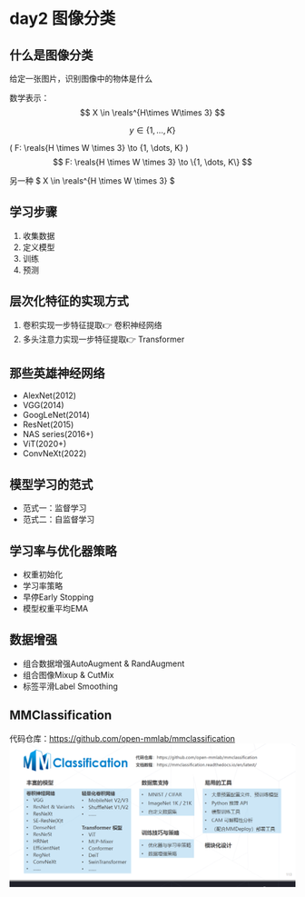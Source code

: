 # day2 图像分类

## 什么是图像分类
给定一张图片，识别图像中的物体是什么

数学表示：
$$ X \in \reals^{H\times W\times 3} $$

$$ y \in \{1, \dots, K \} $$

\( F: \reals{H \times W \times 3} \to \{1, \dots, K\} \)
$$ F: \reals{H \times W \times 3} \to \{1, \dots, K\} $$

另一种 $ X \in \reals^{H \times W \times 3} $

## 学习步骤
1. 收集数据
2. 定义模型
3. 训练
4. 预测

## 层次化特征的实现方式
1. 卷积实现一步特征提取👉 卷积神经网络
2. 多头注意力实现一步特征提取👉 Transformer

## 那些英雄神经网络
- AlexNet(2012)
- VGG(2014)
- GoogLeNet(2014)
- ResNet(2015)
- NAS series(2016+)
- ViT(2020+)
- ConvNeXt(2022)

## 模型学习的范式
- 范式一：监督学习
- 范式二：自监督学习
## 学习率与优化器策略
- 权重初始化
- 学习率策略
- 早停Early Stopping
- 模型权重平均EMA
## 数据增强
- 组合数据增强AutoAugment & RandAugment
- 组合图像Mixup & CutMix
- 标签平滑Label Smoothing
## MMClassification
代码仓库：https://github.com/open-mmlab/mmclassification
![MMClassification](img/mmclassification.png)

